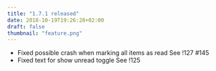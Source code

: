 ```yaml
---
title: "1.7.1 released"
date: 2018-10-19T19:26:28+02:00
draft: false
thumbnail: "feature.png"
---
```


*   Fixed possible crash when marking all items as read
    See !127 #145
*   Fixed text for show unread toggle
    See !125

